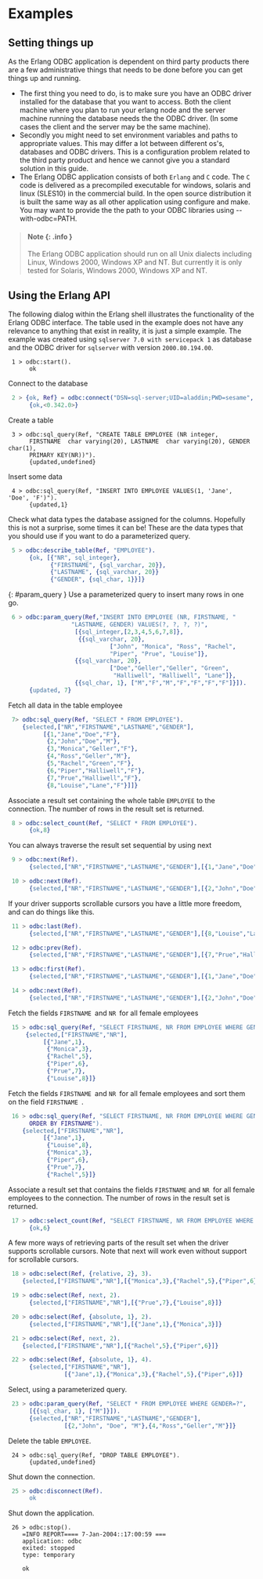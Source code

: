 <!--
%CopyrightBegin%

SPDX-License-Identifier: Apache-2.0

Copyright Ericsson AB 2023-2025. All Rights Reserved.

Licensed under the Apache License, Version 2.0 (the "License");
you may not use this file except in compliance with the License.
You may obtain a copy of the License at

    http://www.apache.org/licenses/LICENSE-2.0

Unless required by applicable law or agreed to in writing, software
distributed under the License is distributed on an "AS IS" BASIS,
WITHOUT WARRANTIES OR CONDITIONS OF ANY KIND, either express or implied.
See the License for the specific language governing permissions and
limitations under the License.

%CopyrightEnd%
-->
# Examples

## Setting things up

As the Erlang ODBC application is dependent on third party products there are a
few administrative things that needs to be done before you can get things up and
running.

- The first thing you need to do, is to make sure you have an ODBC driver
  installed for the database that you want to access. Both the client machine
  where you plan to run your erlang node and the server machine running the
  database needs the the ODBC driver. (In some cases the client and the server
  may be the same machine).
- Secondly you might need to set environment variables and paths to appropriate
  values. This may differ a lot between different os's, databases and ODBC
  drivers. This is a configuration problem related to the third party product
  and hence we cannot give you a standard solution in this guide.
- The Erlang ODBC application consists of both `Erlang` and `C` code. The `C`
  code is delivered as a precompiled executable for windows, solaris and linux
  (SLES10) in the commercial build. In the open source distribution it is built
  the same way as all other application using configure and make. You may want
  to provide the the path to your ODBC libraries using --with-odbc=PATH.

> #### Note {: .info }
>
> The Erlang ODBC application should run on all Unix dialects including Linux,
> Windows 2000, Windows XP and NT. But currently it is only tested for Solaris,
> Windows 2000, Windows XP and NT.

## Using the Erlang API

The following dialog within the Erlang shell illustrates the functionality of
the Erlang ODBC interface. The table used in the example does not have any
relevance to anything that exist in reality, it is just a simple example. The
example was created using `sqlserver 7.0 with servicepack 1` as database and the
ODBC driver for `sqlserver` with version `2000.80.194.00`.

```text
 1 > odbc:start().
      ok
```

Connect to the database

```erlang
 2 > {ok, Ref} = odbc:connect("DSN=sql-server;UID=aladdin;PWD=sesame", []).
      {ok,<0.342.0>}
```

Create a table

```text
 3 > odbc:sql_query(Ref, "CREATE TABLE EMPLOYEE (NR integer,
      FIRSTNAME  char varying(20), LASTNAME  char varying(20), GENDER char(1),
      PRIMARY KEY(NR))").
      {updated,undefined}
```

Insert some data

```text
 4 > odbc:sql_query(Ref, "INSERT INTO EMPLOYEE VALUES(1, 'Jane', 'Doe', 'F')").
      {updated,1}
```

Check what data types the database assigned for the columns. Hopefully this is
not a surprise, some times it can be\! These are the data types that you should
use if you want to do a parameterized query.

```erlang
 5 > odbc:describe_table(Ref, "EMPLOYEE").
      {ok, [{"NR", sql_integer},
            {"FIRSTNAME", {sql_varchar, 20}},
            {"LASTNAME", {sql_varchar, 20}}
            {"GENDER", {sql_char, 1}}]}
```

[](){: #param_query } Use a parameterized query to insert many rows in one go.

```erlang
 6 > odbc:param_query(Ref,"INSERT INTO EMPLOYEE (NR, FIRSTNAME, "
                  "LASTNAME, GENDER) VALUES(?, ?, ?, ?)",
                   [{sql_integer,[2,3,4,5,6,7,8]},
                    {{sql_varchar, 20},
                             ["John", "Monica", "Ross", "Rachel",
                             "Piper", "Prue", "Louise"]},
                   {{sql_varchar, 20},
                             ["Doe","Geller","Geller", "Green",
                              "Halliwell", "Halliwell", "Lane"]},
                   {{sql_char, 1}, ["M","F","M","F","F","F","F"]}]).
      {updated, 7}
```

Fetch all data in the table employee

```erlang
 7> odbc:sql_query(Ref, "SELECT * FROM EMPLOYEE").
    {selected,["NR","FIRSTNAME","LASTNAME","GENDER"],
          [{1,"Jane","Doe","F"},
           {2,"John","Doe","M"},
           {3,"Monica","Geller","F"},
           {4,"Ross","Geller","M"},
           {5,"Rachel","Green","F"},
           {6,"Piper","Halliwell","F"},
           {7,"Prue","Halliwell","F"},
           {8,"Louise","Lane","F"}]]}
```

Associate a result set containing the whole table `EMPLOYEE` to the connection.
The number of rows in the result set is returned.

```erlang
 8 > odbc:select_count(Ref, "SELECT * FROM EMPLOYEE").
      {ok,8}
```

You can always traverse the result set sequential by using next

```erlang
 9 > odbc:next(Ref).
      {selected,["NR","FIRSTNAME","LASTNAME","GENDER"],[{1,"Jane","Doe","F"}]}
```

```erlang
 10 > odbc:next(Ref).
      {selected,["NR","FIRSTNAME","LASTNAME","GENDER"],[{2,"John","Doe","M"}]}
```

If your driver supports scrollable cursors you have a little more freedom, and
can do things like this.

```erlang
 11 > odbc:last(Ref).
      {selected,["NR","FIRSTNAME","LASTNAME","GENDER"],[{8,"Louise","Lane","F"}]}
```

```erlang
 12 > odbc:prev(Ref).
      {selected,["NR","FIRSTNAME","LASTNAME","GENDER"],[{7,"Prue","Halliwell","F"}]}
```

```erlang
 13 > odbc:first(Ref).
      {selected,["NR","FIRSTNAME","LASTNAME","GENDER"],[{1,"Jane","Doe","F"}]}
```

```erlang
 14 > odbc:next(Ref).
      {selected,["NR","FIRSTNAME","LASTNAME","GENDER"],[{2,"John","Doe","M"}]}
```

Fetch the fields `FIRSTNAME `and `NR `for all female employees

```erlang
 15 > odbc:sql_query(Ref, "SELECT FIRSTNAME, NR FROM EMPLOYEE WHERE GENDER = 'F'").
     {selected,["FIRSTNAME","NR"],
          [{"Jane",1},
           {"Monica",3},
           {"Rachel",5},
           {"Piper",6},
           {"Prue",7},
           {"Louise",8}]}
```

Fetch the fields `FIRSTNAME `and `NR `for all female employees and sort them on
the field `FIRSTNAME `.

```erlang
 16 > odbc:sql_query(Ref, "SELECT FIRSTNAME, NR FROM EMPLOYEE WHERE GENDER = 'F'
      ORDER BY FIRSTNAME").
    {selected,["FIRSTNAME","NR"],
          [{"Jane",1},
           {"Louise",8},
           {"Monica",3},
           {"Piper",6},
           {"Prue",7},
           {"Rachel",5}]}
```

Associate a result set that contains the fields `FIRSTNAME` and `NR `for all
female employees to the connection. The number of rows in the result set is
returned.

```erlang
 17 > odbc:select_count(Ref, "SELECT FIRSTNAME, NR FROM EMPLOYEE WHERE GENDER = 'F'").
      {ok,6}
```

A few more ways of retrieving parts of the result set when the driver supports
scrollable cursors. Note that next will work even without support for scrollable
cursors.

```erlang
 18 > odbc:select(Ref, {relative, 2}, 3).
    {selected,["FIRSTNAME","NR"],[{"Monica",3},{"Rachel",5},{"Piper",6}]}
```

```erlang
 19 > odbc:select(Ref, next, 2).
      {selected,["FIRSTNAME","NR"],[{"Prue",7},{"Louise",8}]}
```

```erlang
 20 > odbc:select(Ref, {absolute, 1}, 2).
      {selected,["FIRSTNAME","NR"],[{"Jane",1},{"Monica",3}]}
```

```erlang
 21 > odbc:select(Ref, next, 2).
    {selected,["FIRSTNAME","NR"],[{"Rachel",5},{"Piper",6}]}
```

```erlang
 22 > odbc:select(Ref, {absolute, 1}, 4).
      {selected,["FIRSTNAME","NR"],
                [{"Jane",1},{"Monica",3},{"Rachel",5},{"Piper",6}]}
```

Select, using a parameterized query.

```erlang
 23 > odbc:param_query(Ref, "SELECT * FROM EMPLOYEE WHERE GENDER=?",
      [{{sql_char, 1}, ["M"]}]).
      {selected,["NR","FIRSTNAME","LASTNAME","GENDER"],
                [{2,"John", "Doe", "M"},{4,"Ross","Geller","M"}]}
```

Delete the table `EMPLOYEE`.

```text
 24 > odbc:sql_query(Ref, "DROP TABLE EMPLOYEE").
      {updated,undefined}
```

Shut down the connection.

```erlang
 25 > odbc:disconnect(Ref).
      ok
```

Shut down the application.

```text
 26 > odbc:stop().
    =INFO REPORT==== 7-Jan-2004::17:00:59 ===
    application: odbc
    exited: stopped
    type: temporary

    ok
```
